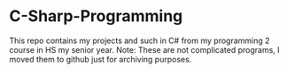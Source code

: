 C-Sharp-Programming
===================

This repo contains my projects and such in C# from my programming 2 course in HS my senior year. Note: These are not complicated programs, I moved them to github just for archiving purposes.